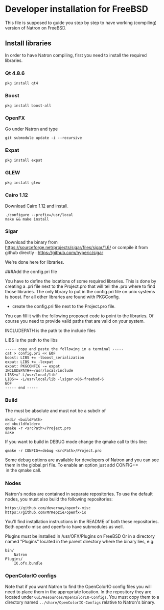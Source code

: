 Developer installation for FreeBSD
==================================

This file is supposed to guide you step by step to have working (compiling) version of
Natron on FreeBSD. 

## Install libraries

In order to have Natron compiling, first you need to install the required libraries.

### Qt 4.8.6

```
pkg install qt4
```

### Boost

```
pkg install boost-all
```

### OpenFX

Go under Natron and type

    git submodule update -i --recursive

### Expat

```
pkg install expat
```

### GLEW

```
pkg install glew
```

### Cairo 1.12

Download Cairo 1.12 and install.

```
./configure --prefix=/usr/local
make && make install
```

### Sigar

Download the binary from https://sourceforge.net/projects/sigar/files/sigar/1.6/
or compile it from github directly :
https://github.com/hyperic/sigar


We're done here for libraries.

###Add the config.pri file

You have to define the locations of some required libraries.
This is done by creating a .pri file next to the Project.pro that will tell the .pro
where to find those libraries.
The only library to put in the config.pri file on unix systems is boost.
For all other libraries are found with PKGConfig.


- create the config.pri file next to the Project.pro file.

You can fill it with the following proposed code to point to the libraries.
 Of course you need to provide valid paths that are valid on your system.

INCLUDEPATH is the path to the include files

LIBS is the path to the libs

    ----- copy and paste the following in a terminal -----
    cat > config.pri << EOF
    boost: LIBS += -lboost_serialization
    expat: LIBS += -lexpat
    expat: PKGCONFIG -= expat
    INCLUDEPATH+=/usr/local/include
    LIBS+="-L/usr/local/lib"
    LIBS+= -L/usr/local/lib -lsigar-x86-freebsd-6
    EOF
    ----- end -----

### Build

The <srcPath> must be absolute and <buildPath> must not be a subdir of <srcPath>

    mkdir <buildPath>
    cd <buildfolder>
    qmake -r <srcPath>/Project.pro
    make

If you want to build in DEBUG mode change the qmake call to this line:

    qmake -r CONFIG+=debug <srcPath>/Project.pro

Some debug options are available for developers of Natron and you can see them in the
global.pri file. To enable an option just add CONFIG+=<option> in the qmake call.

### Nodes

Natron's nodes are contained in separate repositories. To use the default nodes, you must also build the following repositories:

    https://github.com/devernay/openfx-misc
    https://github.com/MrKepzie/openfx-io

You'll find installation instructions in the README of both these repositories. Both openfx-misc and openfx-io have submodules as well.

Plugins must be installed in /usr/OFX/Plugins on FreeBSD
Or in a directory named "Plugins" located in the parent directory where the binary lies, e.g:

    bin/
        Natron
    Plugins/
        IO.ofx.bundle
	
### OpenColorIO configs

Note that if you want Natron to find the OpenColorIO config files you will need to
place them in the appropriate location. In the repository they are located under
`Gui/Resources/OpenColorIO-Configs`.
You must copy them to a directory named `../share/OpenColorIO-Configs` relative to Natron's binary.
